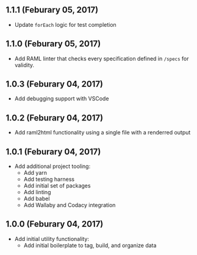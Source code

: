 ## 1.1.1 (Feburary 05, 2017)

- Update `forEach` logic for test completion

## 1.1.0 (Feburary 05, 2017)

- Add RAML linter that checks every specification defined in `/specs` for validity.

## 1.0.3 (Feburary 04, 2017)

- Add debugging support with VSCode

## 1.0.2 (Feburary 04, 2017)

- Add raml2html functionality using a single file with a renderred output

## 1.0.1 (Feburary 04, 2017)

- Add additional project tooling:
    - Add yarn
    - Add testing harness
    - Add initial set of packages
    - Add linting
    - Add babel
    - Add Wallaby and Codacy integration

## 1.0.0 (Feburary 04, 2017)

- Add initial utility functionality:
    - Add initial boilerplate to tag, build, and organize data
